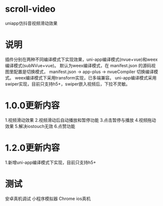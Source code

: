 # scroll-video
uniapp仿抖音视频滑动效果
# 说明
插件分别在两种不同编译模式下实现效果，uni-app编译模式(nvue+vue)和weex编译模式(subNVue+vue)。
默认为weex编译模式，在 manifest.json 的源码视图里配置是切换模式， manifest.json -> app-plus -> nvueCompiler 切换编译模式。
weex编译模式下采用transform实现，已多端兼容。
uni-app编译模式采用swiper实现，目前只支持h5+，swiper嵌入视频后，下拉不灵敏。
# 1.0.0更新内容
1.视频滑动效果
2.视频滑动后自动播放和暂停功能
3.点击暂停与播放
4.视频拖动效果
5.解决iostouch无效
6.点赞功能
# 1.2.0更新内容
1.新增uni-app编译模式下实现，目前只支持h5+
# 测试
安卓真机调试 小程序模拟器 Chrome ios真机
